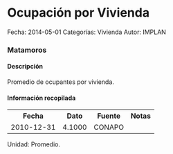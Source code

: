 Ocupación por Vivienda
=====

Fecha: 2014-05-01
Categorías: Vivienda
Autor: IMPLAN

### Matamoros

#### Descripción

Promedio de ocupantes por vivienda.

#### Información recopilada

<table class="table table-hover table-bordered">
  <tr><th>Fecha</th><th>Dato</th><th>Fuente</th><th>Notas</th></tr>
  <tr><td>2010-12-31</td><td>4.1000</td><td>CONAPO</td><td></td></tr>
</table>

Unidad: Promedio.
